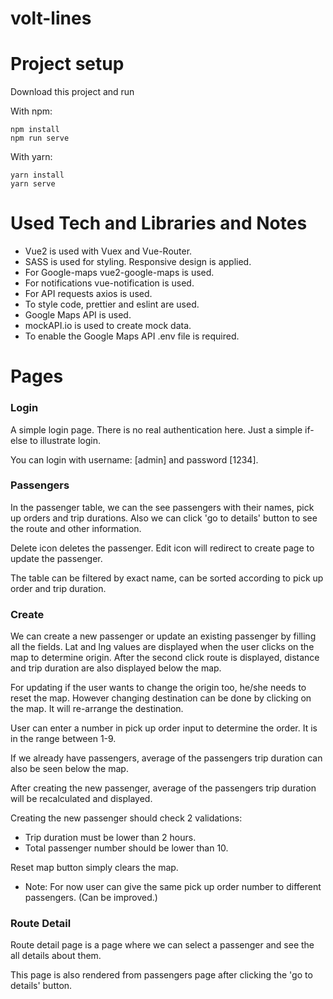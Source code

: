 # volt-lines

# Project setup

Download this project and run

With npm:

```
npm install
npm run serve
```

With yarn:

```
yarn install
yarn serve
```


# Used Tech and Libraries and Notes

- Vue2 is used with Vuex and Vue-Router.
- SASS is used for styling. Responsive design is applied.
- For Google-maps vue2-google-maps is used.
- For notifications vue-notification is used.
- For API requests axios is used.
- To style code, prettier and eslint are used.
- Google Maps API is used.
- mockAPI.io is used to create mock data.
- To enable the Google Maps API .env file is required.

# Pages

### Login

A simple login page. There is no real authentication here. Just a simple if-else to illustrate login.

You can login with username: [admin] and password [1234].

### Passengers

In the passenger table, we can the see passengers with their names, pick up orders and trip durations. Also we can click 'go to details' button to see the route and other information. 

Delete icon deletes the passenger. Edit icon will redirect to create page to update the passenger.

The table can be filtered by exact name, can be sorted according to pick up order and trip duration.

### Create

We can create a new passenger or update an existing passenger by filling all the fields. Lat and lng values are displayed when the user clicks on the map to determine origin. After the second click route is displayed, distance and trip duration are also displayed below the map.

For updating if the user wants to change the origin too, he/she needs to reset the map. However changing destination can be done by clicking on the map. It will re-arrange the destination.

User can enter a number in pick up order input to determine the order. It is in the range between 1-9.

If we already have passengers, average of the passengers trip duration can also be seen below the map.

After creating the new passenger, average of the passengers trip duration will be recalculated and displayed.

Creating the new passenger should check 2 validations:

- Trip duration must be lower than 2 hours.
- Total passenger number should be lower than 10.

Reset map button simply clears the map.

- Note: For now user can give the same pick up order number to different passengers. (Can be improved.)

### Route Detail

Route detail page is a page where we can select a passenger and see the all details about them. 

This page is also rendered from passengers page after clicking the 'go to details' button.

